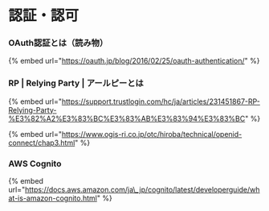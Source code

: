 # 認証・認可



### OAuth認証とは（読み物）

{% embed url="https://oauth.jp/blog/2016/02/25/oauth-authentication/" %}

### RP \| Relying Party \| アールピーとは

{% embed url="https://support.trustlogin.com/hc/ja/articles/231451867-RP-Relying-Party-%E3%82%A2%E3%83%BC%E3%83%AB%E3%83%94%E3%83%BC" %}

{% embed url="https://www.ogis-ri.co.jp/otc/hiroba/technical/openid-connect/chap3.html" %}





### AWS Cognito

{% embed url="https://docs.aws.amazon.com/ja\_jp/cognito/latest/developerguide/what-is-amazon-cognito.html" %}



